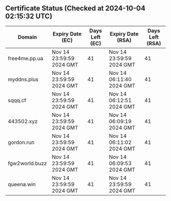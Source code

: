 ## Certificate Status (Checked at 2024-10-04 02:15:32 UTC)
| Domain | Expiry Date (EC) | Days Left (EC) | Expiry Date (RSA) | Days Left (RSA) |
|--------|-------------------|----------------|--------------------|--------------------|
| free4me.pp.ua | Nov 14 23:59:59 2024 GMT | 41 | Nov 14 23:59:59 2024 GMT | 41 |
| myddns.plus | Nov 14 23:59:59 2024 GMT | 41 | Nov 14 06:11:40 2024 GMT | 41 |
| sqqq.cf | Nov 14 23:59:59 2024 GMT | 41 | Nov 14 06:12:51 2024 GMT | 41 |
| 443502.xyz | Nov 14 23:59:59 2024 GMT | 41 | Nov 14 06:09:19 2024 GMT | 41 |
| gordon.run | Nov 14 23:59:59 2024 GMT | 41 | Nov 14 06:11:02 2024 GMT | 41 |
| fgw2world.buzz | Nov 14 23:59:59 2024 GMT | 41 | Nov 14 06:09:53 2024 GMT | 41 |
| queena.win | Nov 14 23:59:59 2024 GMT | 41 | Nov 14 23:59:59 2024 GMT | 41 |
